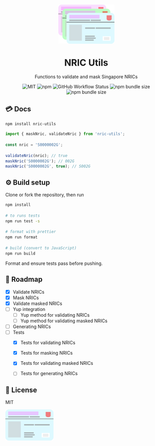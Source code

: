 <p align="center">
  <img src="https://raw.githubusercontent.com/ninest/nric-utils/master/assets/nric-multiple.svg" alt="IC Cards including the ugly green one" width="175" >
</p>
<h1 align="center">NRIC Utils</h1>
<p align="center">Functions to validate and mask Singapore NRICs</p>
<p align="center">
  <img src="https://img.shields.io/github/license/ninest/nric-utils?style=flat-square" alt="MIT" />

  <img alt="npm" src="https://img.shields.io/npm/v/nric-utils?style=flat-square">

  <img alt="GitHub Workflow Status" src="https://img.shields.io/github/workflow/status/ninest/nric-utils/Run%20tests?style=flat-square">

  <img alt="npm bundle size" src="https://img.shields.io/bundlephobia/min/nric-utils?style=flat-square">

  <img alt="npm bundle size" src="https://img.shields.io/bundlephobia/minzip/nric-utils?style=flat-square">
</p>

## 💳 Docs

```bash
npm install nric-utils
```

```js
import { maskNric, validateNric } from 'nric-utils';

const nric = 'S0000002G';

validateNric(nric); // true
maskNric('S0000002G'); // 002G
maskNric('S0000002G', true); // S002G
```

## ⚙️ Build setup

Clone or fork the repository, then run

```bash
npm install

# to runs tests
npm run test -s

# format with prettier
npm run format

# build (convert to JavaScript)
npm run build
```

Format and ensure tests pass before pushing.

## 🚦 Roadmap
- [x] Validate NRICs
- [x] Mask NRICs
- [x] Validate masked NRICs
- [ ] Yup integration
  - [ ] Yup method for validating NRICs
  - [ ] Yup method for validating masked NRICs
- [ ] Generating NRICs
- [ ] Tests
  - [x] Tests for validating NRICs
  - [x] Tests for masking NRICs
  - [x] Tests for validating masked NRICs
  - [ ] Tests for generating NRICs


## 📜 License

MIT


<img src="https://raw.githubusercontent.com/ninest/nric-utils/master/assets/nric.svg" alt="Blue IC Card" width="150" >